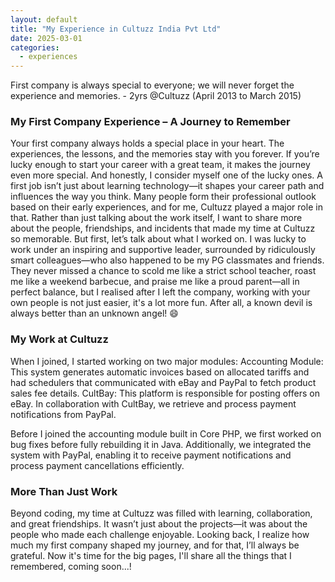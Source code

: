 ```yaml
---
layout: default
title: "My Experience in Cultuzz India Pvt Ltd"
date: 2025-03-01
categories: 
  - experiences
---
```


First company is always special to everyone; we will never forget the experience and memories.  - 2yrs @Cultuzz (April 2013 to March 2015)

### My First Company Experience – A Journey to Remember
Your first company always holds a special place in your heart. The experiences, the lessons, and the memories stay with you forever. If you’re lucky enough to start your career with a great team, it makes the journey even more special. And honestly, I consider myself one of the lucky ones.
A first job isn’t just about learning technology—it shapes your career path and influences the way you think. Many people form their professional outlook based on their early experiences, and for me, Cultuzz played a major role in that.
Rather than just talking about the work itself, I want to share more about the people, friendships, and incidents that made my time at Cultuzz so memorable. But first, let’s talk about what I worked on.
I was lucky to work under an inspiring and supportive leader, surrounded by ridiculously smart colleagues—who also happened to be my PG classmates and friends. They never missed a chance to scold me like a strict school teacher, roast me like a weekend barbecue, and praise me like a proud parent—all in perfect balance, but I realised after I left the company, working with your own people is not just easier, it's a lot more fun. After all, a known devil is always better than an unknown angel! 😄

### My Work at Cultuzz
When I joined, I started working on two major modules:
Accounting Module: This system generates automatic invoices based on allocated tariffs and had schedulers that communicated with eBay and PayPal to fetch product sales fee details.
CultBay: This platform is responsible for posting offers on eBay. In collaboration with CultBay, we retrieve and process payment notifications from PayPal.

Before I joined the accounting module built in Core PHP, we first worked on bug fixes before fully rebuilding it in Java.
Additionally, we integrated the system with PayPal, enabling it to receive payment notifications and process payment cancellations efficiently.

### More Than Just Work
Beyond coding, my time at Cultuzz was filled with learning, collaboration, and great friendships. It wasn’t just about the projects—it was about the people who made each challenge enjoyable. Looking back, I realize how much my first company shaped my journey, and for that, I’ll always be grateful.
Now it's time for the big pages, I'll share all the things that I remembered, coming soon...!
